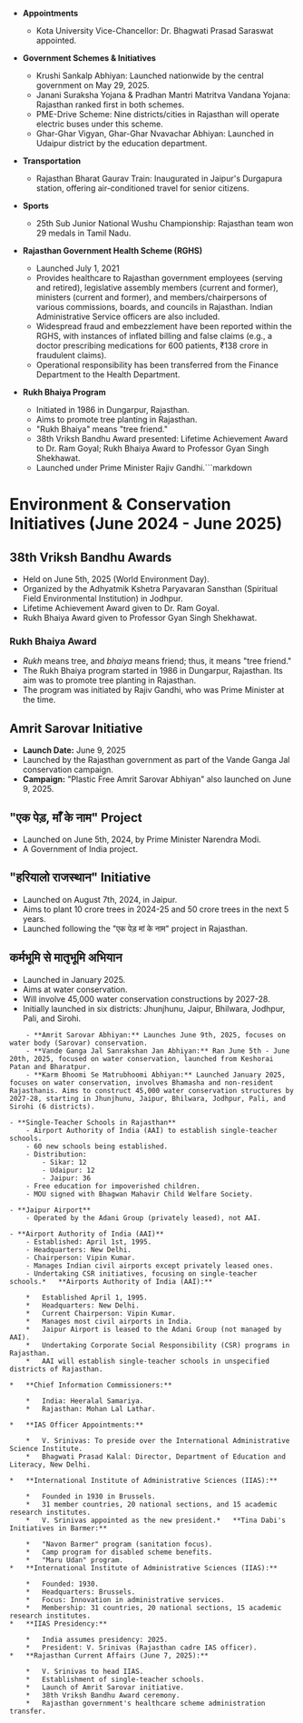 *   **Appointments**

    *   Kota University Vice-Chancellor: Dr. Bhagwati Prasad Saraswat appointed.

*   **Government Schemes & Initiatives**

    *   Krushi Sankalp Abhiyan: Launched nationwide by the central government on May 29, 2025.
    *   Janani Suraksha Yojana & Pradhan Mantri Matritva Vandana Yojana: Rajasthan ranked first in both schemes.
    *   PME-Drive Scheme: Nine districts/cities in Rajasthan will operate electric buses under this scheme.
    *   Ghar-Ghar Vigyan, Ghar-Ghar Nvavachar Abhiyan: Launched in Udaipur district by the education department.

*   **Transportation**

    *   Rajasthan Bharat Gaurav Train: Inaugurated in Jaipur's Durgapura station, offering air-conditioned travel for senior citizens.

*   **Sports**

    *   25th Sub Junior National Wushu Championship: Rajasthan team won 29 medals in Tamil Nadu.

*   **Rajasthan Government Health Scheme (RGHS)**

    *   Launched July 1, 2021
    *   Provides healthcare to Rajasthan government employees (serving and retired), legislative assembly members (current and former), ministers (current and former), and members/chairpersons of various commissions, boards, and councils in Rajasthan. Indian Administrative Service officers are also included.
    *   Widespread fraud and embezzlement have been reported within the RGHS, with instances of inflated billing and false claims (e.g., a doctor prescribing medications for 600 patients, ₹138 crore in fraudulent claims).
    *   Operational responsibility has been transferred from the Finance Department to the Health Department.

*   **Rukh Bhaiya Program**

    *   Initiated in 1986 in Dungarpur, Rajasthan.
    *   Aims to promote tree planting in Rajasthan.
    *   "Rukh Bhaiya" means "tree friend."
    *   38th Vriksh Bandhu Award presented: Lifetime Achievement Award to Dr. Ram Goyal; Rukh Bhaiya Award to Professor Gyan Singh Shekhawat.
    *   Launched under Prime Minister Rajiv Gandhi.```markdown
# Environment & Conservation Initiatives (June 2024 - June 2025)

## 38th Vriksh Bandhu Awards

*   Held on June 5th, 2025 (World Environment Day).
*   Organized by the Adhyatmik Kshetra Paryavaran Sansthan (Spiritual Field Environmental Institution) in Jodhpur.
*   Lifetime Achievement Award given to Dr. Ram Goyal.
*   Rukh Bhaiya Award given to Professor Gyan Singh Shekhawat.

### Rukh Bhaiya Award

*   *Rukh* means tree, and *bhaiya* means friend; thus, it means "tree friend."
*   The Rukh Bhaiya program started in 1986 in Dungarpur, Rajasthan. Its aim was to promote tree planting in Rajasthan.
*   The program was initiated by Rajiv Gandhi, who was Prime Minister at the time.

## Amrit Sarovar Initiative

*   **Launch Date:** June 9, 2025
*   Launched by the Rajasthan government as part of the Vande Ganga Jal conservation campaign.
*   **Campaign:** "Plastic Free Amrit Sarovar Abhiyan" also launched on June 9, 2025.

## "एक पेड़, माँ के नाम" Project

*   Launched on June 5th, 2024, by Prime Minister Narendra Modi.
*   A Government of India project.

## "हरियालो राजस्थान" Initiative

*   Launched on August 7th, 2024, in Jaipur.
*   Aims to plant 10 crore trees in 2024-25 and 50 crore trees in the next 5 years.
*   Launched following the "एक पेड़ मां के नाम" project in Rajasthan.

## कर्मभूमि से मातृभूमि अभियान

*   Launched in January 2025.
*   Aims at water conservation.
*   Will involve 45,000 water conservation constructions by 2027-28.
*   Initially launched in six districts: Jhunjhunu, Jaipur, Bhilwara, Jodhpur, Pali, and Sirohi.
```- **Water Conservation Campaigns in Rajasthan**
    - **Amrit Sarovar Abhiyan:** Launches June 9th, 2025, focuses on water body (Sarovar) conservation.
    - **Vande Ganga Jal Sanrakshan Jan Abhiyan:** Ran June 5th - June 20th, 2025, focused on water conservation, launched from Keshorai Patan and Bharatpur.
    - **Karm Bhoomi Se Matrubhoomi Abhiyan:** Launched January 2025, focuses on water conservation, involves Bhamasha and non-resident Rajasthanis. Aims to construct 45,000 water conservation structures by 2027-28, starting in Jhunjhunu, Jaipur, Bhilwara, Jodhpur, Pali, and Sirohi (6 districts).

- **Single-Teacher Schools in Rajasthan**
    - Airport Authority of India (AAI) to establish single-teacher schools.
    - 60 new schools being established.
    - Distribution:
        - Sikar: 12
        - Udaipur: 12
        - Jaipur: 36
    - Free education for impoverished children.
    - MOU signed with Bhagwan Mahavir Child Welfare Society.

- **Jaipur Airport**
    - Operated by the Adani Group (privately leased), not AAI.

- **Airport Authority of India (AAI)**
    - Established: April 1st, 1995.
    - Headquarters: New Delhi.
    - Chairperson: Vipin Kumar.
    - Manages Indian civil airports except privately leased ones.
    - Undertaking CSR initiatives, focusing on single-teacher schools.*   **Airports Authority of India (AAI):**

    *   Established April 1, 1995.
    *   Headquarters: New Delhi.
    *   Current Chairperson: Vipin Kumar.
    *   Manages most civil airports in India.
    *   Jaipur Airport is leased to the Adani Group (not managed by AAI).
    *   Undertaking Corporate Social Responsibility (CSR) programs in Rajasthan.
    *   AAI will establish single-teacher schools in unspecified districts of Rajasthan.

*   **Chief Information Commissioners:**

    *   India: Heeralal Samariya.
    *   Rajasthan: Mohan Lal Lathar.

*   **IAS Officer Appointments:**

    *   V. Srinivas: To preside over the International Administrative Science Institute.
    *   Bhagwati Prasad Kalal: Director, Department of Education and Literacy, New Delhi.

*   **International Institute of Administrative Sciences (IIAS):**

    *   Founded in 1930 in Brussels.
    *   31 member countries, 20 national sections, and 15 academic research institutes.
    *   V. Srinivas appointed as the new president.*   **Tina Dabi's Initiatives in Barmer:**

    *   "Navon Barmer" program (sanitation focus).
    *   Camp program for disabled scheme benefits.
    *   "Maru Udan" program.
*   **International Institute of Administrative Sciences (IIAS):**

    *   Founded: 1930.
    *   Headquarters: Brussels.
    *   Focus: Innovation in administrative services.
    *   Membership: 31 countries, 20 national sections, 15 academic research institutes.
*   **IIAS Presidency:**

    *   India assumes presidency: 2025.
    *   President: V. Srinivas (Rajasthan cadre IAS officer).
*   **Rajasthan Current Affairs (June 7, 2025):**

    *   V. Srinivas to head IIAS.
    *   Establishment of single-teacher schools.
    *   Launch of Amrit Sarovar initiative.
    *   38th Vriksh Bandhu Award ceremony.
    *   Rajasthan government's healthcare scheme administration transfer.